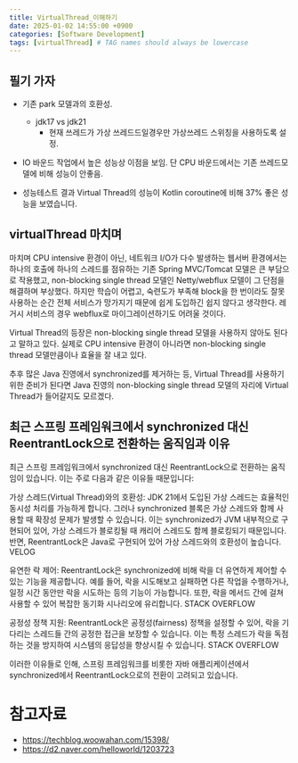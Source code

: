```yaml
---
title: VirtualThread_이해하기
date: 2025-01-02 14:55:00 +0900
categories: [Software Development]
tags: [virtualThread] # TAG names should always be lowercase
---
```


## 필기 가자

* 기존 park 모델과의 호환성.
  * jdk17 vs jdk21
    * 현재 쓰레드가 가상 쓰레드드일경우만 가상쓰레드 스위칭을 사용하도록 설정.

* IO 바운드 작업에서 높은 성능상 이점을 보임. 단 CPU 바운드에서는 기존 쓰레드모델에 비해 성능이 안좋음.
* 성능테스트 결과 Virtual Thread의 성능이 Kotlin coroutine에 비해 37% 좋은 성능을 보였습니다.

## virtualThread 마치며
마치며
CPU intensive 환경이 아닌, 네트워크 I/O가 다수 발생하는 웹서버 환경에서는 하나의 호출에 하나의 스레드를 점유하는 기존 Spring MVC/Tomcat 모델은 큰 부담으로 작용했고, non-blocking single thread 모델인 Netty/webflux 모델이 그 단점을 해결하며 부상했다. 하지만 학습이 어렵고, 숙련도가 부족해 block을 한 번이라도 잘못 사용하는 순간 전체 서비스가 망가지기 때문에 쉽게 도입하긴 쉽지 않다고 생각한다. 레거시 서비스의 경우 webflux로 마이그레이션하기도 어려울 것이다.

Virtual Thread의 등장은 non-blocking single thread 모델을 사용하지 않아도 된다고 말하고 있다. 실제로 CPU intensive 환경이 아니라면 non-blocking single thread 모델만큼이나 효율을 잘 내고 있다.

추후 많은 Java 진영에서 synchronized를 제거하는 등, Virtual Thread를 사용하기 위한 준비가 된다면 Java 진영의 non-blocking single thread 모델의 자리에 Virtual Thread가 들어갈지도 모르겠다.

## 최근 스프링 프레임워크에서 synchronized 대신 ReentrantLock으로 전환하는 움직임과 이유
최근 스프링 프레임워크에서 synchronized 대신 ReentrantLock으로 전환하는 움직임이 있습니다. 이는 주로 다음과 같은 이유들 때문입니다:

가상 스레드(Virtual Thread)와의 호환성: JDK 21에서 도입된 가상 스레드는 효율적인 동시성 처리를 가능하게 합니다. 그러나 synchronized 블록은 가상 스레드와 함께 사용할 때 확장성 문제가 발생할 수 있습니다. 이는 synchronized가 JVM 내부적으로 구현되어 있어, 가상 스레드가 블로킹될 때 캐리어 스레드도 함께 블로킹되기 때문입니다. 반면, ReentrantLock은 Java로 구현되어 있어 가상 스레드와의 호환성이 높습니다.
VELOG

유연한 락 제어: ReentrantLock은 synchronized에 비해 락을 더 유연하게 제어할 수 있는 기능을 제공합니다. 예를 들어, 락을 시도해보고 실패하면 다른 작업을 수행하거나, 일정 시간 동안만 락을 시도하는 등의 기능이 가능합니다. 또한, 락을 메서드 간에 걸쳐 사용할 수 있어 복잡한 동기화 시나리오에 유리합니다.
STACK OVERFLOW

공정성 정책 지원: ReentrantLock은 공정성(fairness) 정책을 설정할 수 있어, 락을 기다리는 스레드들 간의 공정한 접근을 보장할 수 있습니다. 이는 특정 스레드가 락을 독점하는 것을 방지하여 시스템의 응답성을 향상시킬 수 있습니다.
STACK OVERFLOW

이러한 이유들로 인해, 스프링 프레임워크를 비롯한 자바 애플리케이션에서 synchronized에서 ReentrantLock으로의 전환이 고려되고 있습니다.

# 참고자료
- https://techblog.woowahan.com/15398/
- https://d2.naver.com/helloworld/1203723
